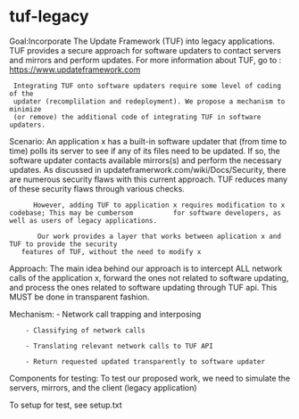 tuf-legacy
==========

Goal:Incorporate The Update Framework (TUF) into legacy applications.
     TUF provides a secure approach for software updaters
     to contact servers and mirrors and perform updates. 
     For more information about TUF, go to : https://www.updateframework.com

     Integrating TUF onto software updaters require some level of coding of the  
     updater (recomplilation and redeployment). We propose a mechanism to minimize
     (or remove) the additional code of integrating TUF in software updaters.
 

Scenario: An application x has a built-in software updater that (from time to time) polls its server
          to see if any of its files need to be updated. If so, the software updater contacts available
	  mirrors(s) and perform the necessary updates. 
          As discussed in updateframerwork.com/wiki/Docs/Security, there are numerous security flaws with          this current approach. TUF reduces many of these security flaws through various checks.
          
          However, adding TUF to application x requires modification to x codebase; This may be cumbersom          for software developers, as well as users of legacy applications.
           
           Our work provides a layer that works between aplication x and TUF to provide the security
	   features of TUF, without the need to modify x

Approach: The main idea behind our approach is to intercept ALL network calls of the application x, 
	  forward the ones not related to software updating, and process the ones related to software
	  updating through TUF api. This MUST be done in transparent fashion.

Mechanism:
		- Network call trapping and interposing

		- Classifying of network calls
	
		- Translating relevant network calls to TUF API

		- Return requested updated transparently to software updater




Components for testing: To test our proposed work, we need to simulate the servers, mirrors, and the client (legacy application)

To setup for test, see setup.txt

